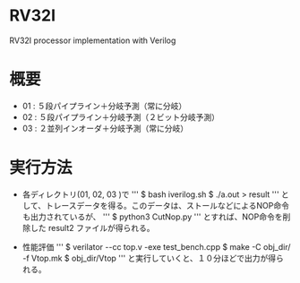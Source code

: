# RV32I
RV32I processor implementation with Verilog

# 概要
+ 01 : ５段パイプライン＋分岐予測（常に分岐）
+ 02 : ５段パイプライン＋分岐予測（２ビット分岐予測）
+ 03 : ２並列インオーダ＋分岐予測（常に分岐）

# 実行方法
+ 各ディレクトリ(01, 02, 03 )で
'''
$ bash iverilog.sh
$ ./a.out > result
'''
として、トレースデータを得る。このデータは、ストールなどによるNOP命令も出力されているが、
'''
$ python3 CutNop.py 
'''
とすれば、NOP命令を削除した result2 ファイルが得られる。

+ 性能評価
'''
$ verilator --cc top.v -exe test_bench.cpp
$ make -C obj_dir/ -f Vtop.mk
$ obj_dir/Vtop
'''
と実行していくと、１０分ほどで出力が得られる。

